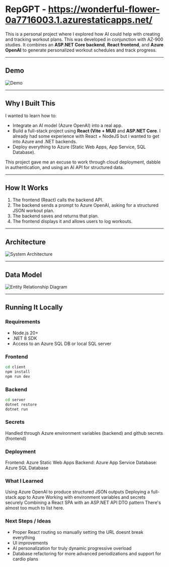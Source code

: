 # RepGPT - https://wonderful-flower-0a7716003.1.azurestaticapps.net/

This is a personal project where I explored how AI could help with creating and tracking workout plans. This was developed in conjunction with AZ-900 studies.
It combines an **ASP.NET Core backend**, **React frontend**, and **Azure OpenAI** to generate personalized workout schedules and track progress.

---

## Demo

![Demo](docs/Demo%20gif.gif)

---

## Why I Built This

I wanted to learn how to:
- Integrate an AI model (Azure OpenAI) into a real app.
- Build a full-stack project using **React (Vite + MUI)** and **ASP.NET Core**. I already had some experience with React + NodeJS but i wanted to get into Azure and .NET backends.
- Deploy everything to Azure (Static Web Apps, App Service, SQL Database).

This project gave me an excuse to work through cloud deployment, dabble in authentication, and using an AI API for structured data.

---

## How It Works

1. The frontend (React) calls the backend API.
2. The backend sends a prompt to Azure OpenAI, asking for a structured JSON workout plan.
3. The backend saves and returns that plan.
4. The frontend displays it and allows users to log workouts.

---

## Architecture

![System Architecture](docs/System%20Architecture%20Diagram.png)

---

## Data Model

![Entity Relationship Diagram](docs/RepGPT%20Entity%20Relationship%20Diagram.png)

---

## Running It Locally

### Requirements
- Node.js 20+
- .NET 8 SDK
- Access to an Azure SQL DB or local SQL server

### Frontend
```bash
cd client
npm install
npm run dev
```

### Backend
```bash
cd server
dotnet restore
dotnet run
```

### Secrets
Handled through Azure environment variables (backend) and github secrets (frontend)

### Deployment
Frontend: Azure Static Web Apps
Backend: Azure App Service
Database: Azure SQL Database

### What I Learned
Using Azure OpenAI to produce structured JSON outputs
Deploying a full-stack app to Azure
Working with environment variables and secrets securely
Combining a React SPA with an ASP.NET API
DTO pattern
There's almost too much to list here.

### Next Steps / Ideas
- Proper React routing so manually setting the URL doesnt break everything
- UI improvements
- AI personalization for truly dynamic progressive overload
- Database refactoring for more advanced periodizations and support for cardio plans
